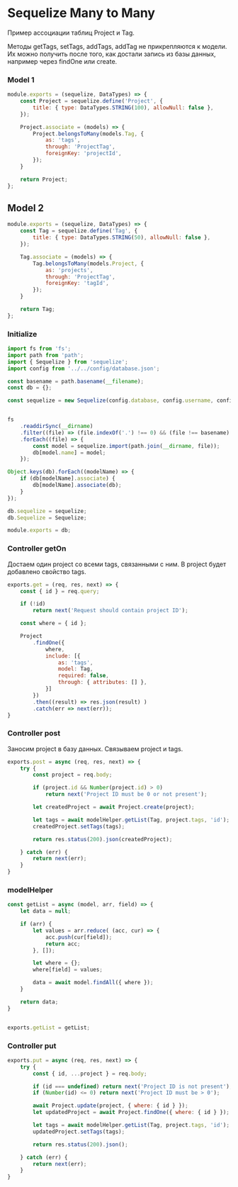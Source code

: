 # Sequelize Many to Many
Пример ассоциации таблиц Project и Tag.

Методы getTags, setTags, addTags, addTag не прикрепляются к модели. Их можно получить после того, как достали запись из базы данных, например через findOne или create.

### Model 1
``` javascript
module.exports = (sequelize, DataTypes) => {
    const Project = sequelize.define('Project', {
        title: { type: DataTypes.STRING(100), allowNull: false },
    });

    Project.associate = (models) => {
        Project.belongsToMany(models.Tag, {
            as: 'tags',
            through: 'ProjectTag',
            foreignKey: 'projectId',
        });
    }

    return Project;
};
```




## Model 2
``` javascript
module.exports = (sequelize, DataTypes) => {
    const Tag = sequelize.define('Tag', {
        title: { type: DataTypes.STRING(50), allowNull: false },
    });

    Tag.associate = (models) => {
        Tag.belongsToMany(models.Project, {
            as: 'projects',
            through: 'ProjectTag',
            foreignKey: 'tagId',
        });
    }

    return Tag;
};
```





### Initialize
``` javascript
import fs from 'fs';
import path from 'path';
import { Sequelize } from 'sequelize';
import config from '../../config/database.json';

const basename = path.basename(__filename);
const db = {};

const sequelize = new Sequelize(config.database, config.username, config.password, config);


fs
    .readdirSync(__dirname)
    .filter((file) => (file.indexOf('.') !== 0) && (file !== basename) && (file.slice(-3) === '.js'))
    .forEach((file) => {
        const model = sequelize.import(path.join(__dirname, file));
        db[model.name] = model;
    });

Object.keys(db).forEach((modelName) => {
    if (db[modelName].associate) {
        db[modelName].associate(db);
    }
});

db.sequelize = sequelize;
db.Sequelize = Sequelize;

module.exports = db;

```





### Controller getOn
Достаем один project со всеми tags, связанными с ним.
В project будет добавлено свойство tags.
``` javascript
exports.get = (req, res, next) => {
    const { id } = req.query;

    if (!id)
        return next('Request should contain project ID');

    const where = { id };

    Project
        .findOne({
            where,
            include: [{
                as: 'tags',
                model: Tag,
                required: false,
                through: { attributes: [] },
            }]
        })
        .then((result) => res.json(result) )
        .catch(err => next(err));
}
```





### Controller post
Заносим project в базу данных. Связываем project и tags.
``` javascript
exports.post = async (req, res, next) => {
    try {
        const project = req.body;

        if (project.id && Number(project.id) > 0)
            return next('Project ID must be 0 or not present');

        let createdProject = await Project.create(project);

        let tags = await modelHelper.getList(Tag, project.tags, 'id');
        createdProject.setTags(tags);

        return res.status(200).json(createdProject);

    } catch (err) {
        return next(err);
    }
}
```





### modelHelper
``` javascript
const getList = async (model, arr, field) => {
    let data = null;

    if (arr) {
        let values = arr.reduce( (acc, cur) => {
            acc.push(cur[field]);
            return acc;
        }, []);

        let where = {};
        where[field] = values;

        data = await model.findAll({ where });
    }

    return data;
}


exports.getList = getList;
```





### Controller put
``` javascript
exports.put = async (req, res, next) => {
    try {
        const { id, ...project } = req.body;

        if (id === undefined) return next('Project ID is not present');
        if (Number(id) <= 0) return next('Project ID must be > 0');

        await Project.update(project, { where: { id } });
        let updatedProject = await Project.findOne({ where: { id } });

        let tags = await modelHelper.getList(Tag, project.tags, 'id');
        updatedProject.setTags(tags);

        return res.status(200).json();

    } catch (err) {
        return next(err);
    }
}
```
